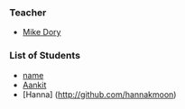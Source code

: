 ### Teacher

* [Mike Dory](http://github.com/mikedory)

### List of Students

* [name](link)
* [Aankit](https://github.com/aankit)
* [Hanna] (http://github.com/hannakmoon)